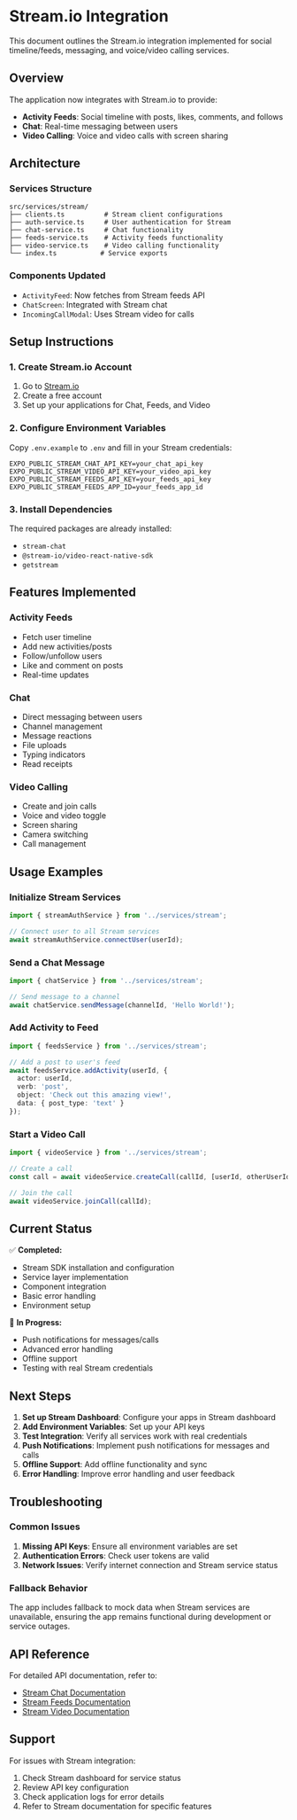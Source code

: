 # Stream.io Integration

This document outlines the Stream.io integration implemented for social timeline/feeds, messaging, and voice/video calling services.

## Overview

The application now integrates with Stream.io to provide:
- **Activity Feeds**: Social timeline with posts, likes, comments, and follows
- **Chat**: Real-time messaging between users
- **Video Calling**: Voice and video calls with screen sharing

## Architecture

### Services Structure
```
src/services/stream/
├── clients.ts          # Stream client configurations
├── auth-service.ts     # User authentication for Stream
├── chat-service.ts     # Chat functionality
├── feeds-service.ts    # Activity feeds functionality
├── video-service.ts    # Video calling functionality
└── index.ts           # Service exports
```

### Components Updated
- `ActivityFeed`: Now fetches from Stream feeds API
- `ChatScreen`: Integrated with Stream chat
- `IncomingCallModal`: Uses Stream video for calls

## Setup Instructions

### 1. Create Stream.io Account
1. Go to [Stream.io](https://getstream.io/)
2. Create a free account
3. Set up your applications for Chat, Feeds, and Video

### 2. Configure Environment Variables
Copy `.env.example` to `.env` and fill in your Stream credentials:

```env
EXPO_PUBLIC_STREAM_CHAT_API_KEY=your_chat_api_key
EXPO_PUBLIC_STREAM_VIDEO_API_KEY=your_video_api_key
EXPO_PUBLIC_STREAM_FEEDS_API_KEY=your_feeds_api_key
EXPO_PUBLIC_STREAM_FEEDS_APP_ID=your_feeds_app_id
```

### 3. Install Dependencies
The required packages are already installed:
- `stream-chat`
- `@stream-io/video-react-native-sdk`
- `getstream`

## Features Implemented

### Activity Feeds
- Fetch user timeline
- Add new activities/posts
- Follow/unfollow users
- Like and comment on posts
- Real-time updates

### Chat
- Direct messaging between users
- Channel management
- Message reactions
- File uploads
- Typing indicators
- Read receipts

### Video Calling
- Create and join calls
- Voice and video toggle
- Screen sharing
- Camera switching
- Call management

## Usage Examples

### Initialize Stream Services
```typescript
import { streamAuthService } from '../services/stream';

// Connect user to all Stream services
await streamAuthService.connectUser(userId);
```

### Send a Chat Message
```typescript
import { chatService } from '../services/stream';

// Send message to a channel
await chatService.sendMessage(channelId, 'Hello World!');
```

### Add Activity to Feed
```typescript
import { feedsService } from '../services/stream';

// Add a post to user's feed
await feedsService.addActivity(userId, {
  actor: userId,
  verb: 'post',
  object: 'Check out this amazing view!',
  data: { post_type: 'text' }
});
```

### Start a Video Call
```typescript
import { videoService } from '../services/stream';

// Create a call
const call = await videoService.createCall(callId, [userId, otherUserId]);

// Join the call
await videoService.joinCall(callId);
```

## Current Status

✅ **Completed:**
- Stream SDK installation and configuration
- Service layer implementation
- Component integration
- Basic error handling
- Environment setup

🔄 **In Progress:**
- Push notifications for messages/calls
- Advanced error handling
- Offline support
- Testing with real Stream credentials

## Next Steps

1. **Set up Stream Dashboard**: Configure your apps in Stream dashboard
2. **Add Environment Variables**: Set up your API keys
3. **Test Integration**: Verify all services work with real credentials
4. **Push Notifications**: Implement push notifications for messages and calls
5. **Offline Support**: Add offline functionality and sync
6. **Error Handling**: Improve error handling and user feedback

## Troubleshooting

### Common Issues

1. **Missing API Keys**: Ensure all environment variables are set
2. **Authentication Errors**: Check user tokens are valid
3. **Network Issues**: Verify internet connection and Stream service status

### Fallback Behavior

The app includes fallback to mock data when Stream services are unavailable, ensuring the app remains functional during development or service outages.

## API Reference

For detailed API documentation, refer to:
- [Stream Chat Documentation](https://getstream.io/chat/docs/)
- [Stream Feeds Documentation](https://getstream.io/activity-feeds/docs/)
- [Stream Video Documentation](https://getstream.io/video/docs/)

## Support

For issues with Stream integration:
1. Check Stream dashboard for service status
2. Review API key configuration
3. Check application logs for error details
4. Refer to Stream documentation for specific features